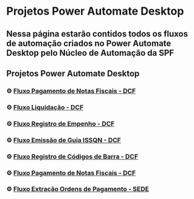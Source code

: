 # Projetos Power Automate Desktop

## Nessa página estarão contidos todos os fluxos de automação criados no Power Automate Desktop pelo Núcleo de Automação da SPF
## Projetos Power Automate Desktop

### ⚙ [Fluxo Pagamento de Notas Fiscais - DCF](https://cecad365.sharepoint.com/:f:/r/sites/AutomatizacoesSPF/Documentos%20Compartilhados/General/dcf/fluxos/Registrar%20NFS%202.0?csf=1&web=1&e=UhQpDL)
### ⚙ [Fluxo Liquidação - DCF](https://cecad365.sharepoint.com/:f:/r/sites/AutomatizacoesSPF/Documentos%20Compartilhados/General/dcf/fluxos/Registrar%20Liquida%C3%A7%C3%A3o%202.0?csf=1&web=1&e=YfUYau)
### ⚙ [Fluxo Registro de Empenho - DCF](https://cecad365.sharepoint.com/:f:/r/sites/AutomatizacoesSPF/Documentos%20Compartilhados/General/dcf/fluxos/Registrar%20Empenho?csf=1&web=1&e=SZKQKr)
### ⚙ [Fluxo Emissão de Guia ISSQN - DCF](https://cecad365.sharepoint.com/:f:/r/sites/AutomatizacoesSPF/Documentos%20Compartilhados/General/dcf/fluxos/Emitir%20Guia%20ISSQN?csf=1&web=1&e=Mtf5YC)
### ⚙ [Fluxo Registro de Códigos de Barra - DCF](https://cecad365.sharepoint.com/:f:/r/sites/AutomatizacoesSPF/Documentos%20Compartilhados/General/dcf/fluxos/Registro%20de%20c%C3%B3digos%20de%20barra?csf=1&web=1&e=lcVyOe)
### ⚙ [Fluxo Pagamento de Notas Fiscais - DCF](https://cecad365.sharepoint.com/:f:/r/sites/AutomatizacoesSPF/Documentos%20Compartilhados/General/dcf/fluxos/Pagamento%20Notas%20Fiscais?csf=1&web=1&e=9wbtof)
### ⚙ [Fluxo Extração Ordens de Pagamento - SEDE](https://cecad365.sharepoint.com/:f:/r/sites/AutomatizacoesSPF/Documentos%20Compartilhados/General/sede?csf=1&web=1&e=amAVIG)